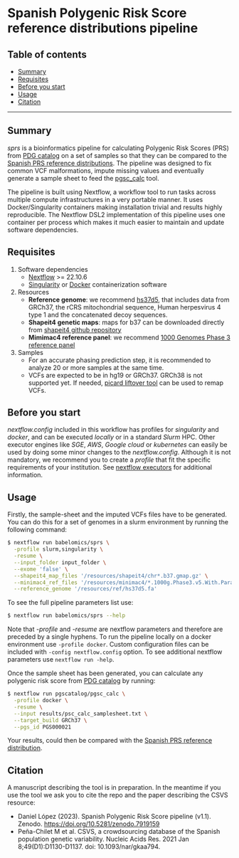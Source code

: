 # Spanish Polygenic Risk Score reference distributions pipeline

## Table of contents
  * [Summary](#summary)
  * [Requisites](#requisites)
  * [Before you start](#before-you-start)
  * [Usage](#usage)
  * [Citation](#citation)

-------------------------------------------------------------

## Summary
*sprs* is a bioinformatics pipeline for calculating Polygenic Risk Scores (PRS) from [PDG catalog](https://www.pgscatalog.org) on a set of samples so that they can be compared to the [Spanish PRS reference distributions](http://csvs.clinbioinfosspa.es/?tab=prs). The pipeline was designed to fix common VCF malformations, impute missing values and eventually generate a sample sheet to feed the [pgsc_calc](https://github.com/PGScatalog/pgsc_calc) tool.

The pipeline is built using Nextflow, a workflow tool to run tasks across multiple compute infrastructures in a very portable manner. It uses Docker/Singularity containers making installation trivial and results highly reproducible. The Nextflow DSL2 implementation of this pipeline uses one container per process which makes it much easier to maintain and update software dependencies.


## Requisites
1. Software dependencies
    * [Nextflow](https://www.nextflow.io) >= 22.10.6
    * [Singularity](https://apptainer.org/docs/user/latest/) or [Docker](https://docs.docker.com/) containerization software 
2. Resources
    * **Reference genome**: we recommend [hs37d5](http://ftp.1000genomes.ebi.ac.uk/vol1/ftp/technical/reference/phase2_reference_assembly_sequence/), that includes data from GRCh37, the rCRS mitochondrial sequence, Human herpesvirus 4 type 1 and the concatenated decoy sequences. 
    * **Shapeit4 genetic maps**: maps for b37 can be downloaded directly from [shapeit4 github repository](https://github.com/odelaneau/shapeit4/blob/master/maps/genetic_maps.b37.tar.gz)
    * **Mimimac4 reference panel**: we recommend [1000 Genomes Phase 3 reference panel](http://share.sph.umich.edu/minimac3/G1K_P3_M3VCF_FILES_WITH_ESTIMATES.tar.gz)
3. Samples
    * For an accurate phasing prediction step, it is recommended to analyze 20 or more samples at the same time. 
    * VCFs are expected to be in hg19 or GRCh37. GRCh38 is not supported yet. If needed, [picard liftover tool](https://gatk.broadinstitute.org/hc/en-us/articles/360036831351-LiftoverVcf-Picard-) can be used to remap VCFs.


## Before you start
*nextflow.config* included in this workflow has profiles for *singularity* and *docker*, and can be executed *locally* or in a standard *Slurm* HPC. Other executor engines like *SGE*, *AWS*, *Google cloud* or *kubernetes* can easily be used by doing some minor changes to the *nextflow.config*. Although it is not mandatory, we recommend you to create a *profile* that fit the specific requirements of your institution. See [nextflow executors](https://www.nextflow.io/docs/latest/executor.html) for additional information.


## Usage
Firstly, the sample-sheet and the imputed VCFs files have to be generated. You can do this for a set of genomes in a slurm environment by running the following command:

```bash
$ nextflow run babelomics/sprs \
  -profile slurm,singularity \
  -resume \
  --input_folder input_folder \
  --exome 'false' \
  --shapeit4_map_files '/resources/shapeit4/chr*.b37.gmap.gz' \
  --minimac4_ref_files '/resources/minimac4/*.1000g.Phase3.v5.With.Parameter.Estimates.m3vcf.gz' \
  --reference_genome '/resources/ref/hs37d5.fa'
```

To see the full pipeline parameters list use:

```bash
$ nextflow run babelomics/sprs --help 
```

Note that *-profile* and *-resume* are nextflow parameters and therefore are preceded by a single hyphens. To run the pipeline locally on a docker environment use `-profile docker`. Custom configuration files can be included with `-config nextflow.config` option. To see additional nextflow parameters use `nextflow run -help`.


Once the sample sheet has been generated, you can calculate any polygenic risk score from [PDG catalog](https://www.pgscatalog.org) by running:

```bash
$ nextflow run pgscatalog/pgsc_calc \
  -profile docker \
  -resume \
  --input results/psc_calc_samplesheet.txt \
  --target_build GRCh37 \
  --pgs_id PGS000021
```

Your results, could then be compared with the [Spanish PRS reference distribution](http://csvs.clinbioinfosspa.es/?tab=prs).


## Citation
A manuscript describing the tool is in preparation. In the meantime if you use the tool we ask you to cite the repo and the paper describing the CSVS resource:
  * Daniel López (2023). Spanish Polygenic Risk Score pipeline (v1.1). Zenodo. https://doi.org/10.5281/zenodo.7919159
  * Peña-Chilet M et al. CSVS, a crowdsourcing database of the Spanish population genetic variability. Nucleic Acids Res. 2021 Jan 8;49(D1):D1130-D1137. doi: 10.1093/nar/gkaa794.


